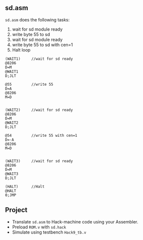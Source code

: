 ## sd.asm

`sd.asm` does the following tasks:
1. wait for sd module ready
2. write byte 55 to sd
3. wait for sd module ready
4. write byte 55 to sd with cen=1
5. Halt loop

```
(WAIT1)		//wait for sd ready
@8206
D=M
@WAIT1
D;JLT

@55			//write 55
D=A
@8206
M=D


(WAIT2)		//wait for sd ready
@8206
D=M
@WAIT2
D;JLT

@54			//write 55 with cen=1
D=-A
@8206
M=D


(WAIT3)		//wait for sd ready
@8206
D=M
@WAIT3
D;JLT

(HALT)		//Halt
@HALT
0;JMP
```

## Project
* Translate `sd.asm` to Hack-machine code using your Assembler.
* Preload `ROM.v` with `sd.hack`
* Simulate using testbench `Hack9_tb.v`
